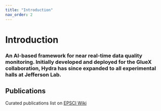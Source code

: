 ```yaml
---
title: "Introduction"
nav_order: 2
---
```


# Introduction

### An AI-based framework for near real-time data quality monitoring. Initially developed and deployed for the GlueX collaboration, Hydra has since expanded to all experimental halls at Jefferson Lab.


## Publications
Curated publications list on [EPSCI Wiki](https://wiki.jlab.org/epsciwiki/index.php/EPSCI_publications_page)

